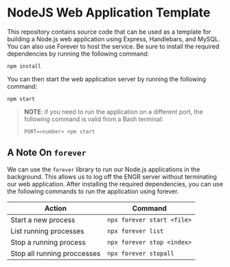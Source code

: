 # NodeJS Web Application Template
This repository contains source code that can be used as a template for building a Node.js web application using Express, Handlebars, and MySQL. You can also use Forever to host the service. Be sure to install the required dependencies by running the following command:

```
npm install
```

You can then start the web application server by running the following command:

```
npm start
```

> **NOTE**: if you need to run the application on a different port, the following command is valid from a Bash terminal:
>
> ```
> PORT=<number> npm start
> ```

## A Note On `forever`
We can use the `forever` library to run our Node.js applications in the background. This allows us to log off the ENGR server without terminating our web application. After installing the required dependencies, you can use the following commands to run the application using forever.

| Action | Command |
|---|---|
| Start a new process | `npx forever start <file>` |
| List running processes | `npx forever list` |
| Stop a running process | `npx forever stop <index>` |
| Stop all running proccesses | `npx forever stopall` |
